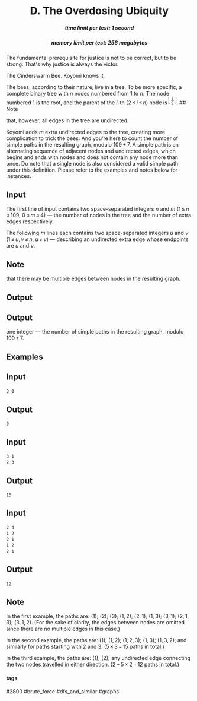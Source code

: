 <h1 style='text-align: center;'> D. The Overdosing Ubiquity</h1>

<h5 style='text-align: center;'>time limit per test: 1 second</h5>
<h5 style='text-align: center;'>memory limit per test: 256 megabytes</h5>

The fundamental prerequisite for justice is not to be correct, but to be strong. That's why justice is always the victor.

The Cinderswarm Bee. Koyomi knows it.

The bees, according to their nature, live in a tree. To be more specific, a complete binary tree with *n* nodes numbered from 1 to *n*. The node numbered 1 is the root, and the parent of the *i*-th (2 ≤ *i* ≤ *n*) node is ![](images/9c7e21c7112189c87417afcaccc2c79b109fb983.png). ## Note

 that, however, all edges in the tree are undirected.

Koyomi adds *m* extra undirected edges to the tree, creating more complication to trick the bees. And you're here to count the number of simple paths in the resulting graph, modulo 109 + 7. A simple path is an alternating sequence of adjacent nodes and undirected edges, which begins and ends with nodes and does not contain any node more than once. Do note that a single node is also considered a valid simple path under this definition. Please refer to the examples and notes below for instances.

## Input

The first line of input contains two space-separated integers *n* and *m* (1 ≤ *n* ≤ 109, 0 ≤ *m* ≤ 4) — the number of nodes in the tree and the number of extra edges respectively.

The following *m* lines each contains two space-separated integers *u* and *v* (1 ≤ *u*, *v* ≤ *n*, *u* ≠ *v*) — describing an undirected extra edge whose endpoints are *u* and *v*.

## Note

 that there may be multiple edges between nodes in the resulting graph.

## Output

## Output

 one integer — the number of simple paths in the resulting graph, modulo 109 + 7.

## Examples

## Input


```
3 0  

```
## Output


```
9  

```
## Input


```
3 1  
2 3  

```
## Output


```
15  

```
## Input


```
2 4  
1 2  
2 1  
1 2  
2 1  

```
## Output


```
12  

```
## Note

In the first example, the paths are: (1); (2); (3); (1, 2); (2, 1); (1, 3); (3, 1); (2, 1, 3); (3, 1, 2). (For the sake of clarity, the edges between nodes are omitted since there are no multiple edges in this case.)

In the second example, the paths are: (1); (1, 2); (1, 2, 3); (1, 3); (1, 3, 2); and similarly for paths starting with 2 and 3. (5 × 3 = 15 paths in total.)

In the third example, the paths are: (1); (2); any undirected edge connecting the two nodes travelled in either direction. (2 + 5 × 2 = 12 paths in total.)



#### tags 

#2800 #brute_force #dfs_and_similar #graphs 